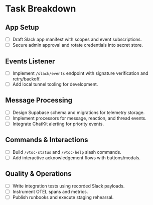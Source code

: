 # Task Breakdown

## App Setup
- [ ] Draft Slack app manifest with scopes and event subscriptions.
- [ ] Secure admin approval and rotate credentials into secret store.

## Events Listener
- [ ] Implement `/slack/events` endpoint with signature verification and retry/backoff.
- [ ] Add local tunnel tooling for development.

## Message Processing
- [ ] Design Supabase schema and migrations for telemetry storage.
- [ ] Implement processors for message, reaction, and thread events.
- [ ] Integrate ChatKit alerting for priority events.

## Commands & Interactions
- [ ] Build `/vtoc-status` and `/vtoc-help` slash commands.
- [ ] Add interactive acknowledgement flows with buttons/modals.

## Quality & Operations
- [ ] Write integration tests using recorded Slack payloads.
- [ ] Instrument OTEL spans and metrics.
- [ ] Publish runbooks and execute staging rehearsal.
